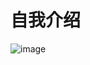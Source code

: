 # 自我介绍

![image](https://user-images.githubusercontent.com/90991031/199499560-6c75715c-d5b2-4884-bc9c-cfac8e5f26ef.png)

